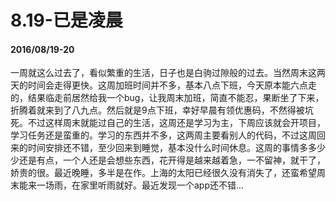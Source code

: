 # 8.19-已是凌晨

#### 2016/08/19-20

一周就这么过去了，看似繁重的生活，日子也是白驹过隙般的过去。当然周末这两天的时间会走得更快。这周加班时间并不多，基本八点下班，今天原本能六点走的，结果临走前居然给我一个bug，让我周末加班，简直不能忍，果断坐了下来，折腾着就来到了八九点。然后就是9点下班，幸好早晨有领优惠码，不然得被坑死。不过这样周末就能过自己的生活，这周还是学习为主，下周应该就会开项目，学习任务还是蛮重的。学习的东西并不多，这两周主要看别人的代码，不过这周回来的时间安排还不错，至少回来到睡觉，基本没什么时间休息。这周的事情多多少少还是有点，一个人还是会想些东西，花开得是越来越着急，一不留神，就干了，娇贵的很。最近晚睡，多半是在作。上海的太阳已经很久没有消失了，还蛮希望周末能来一场雨，在家里听雨就好。最近发现一个app还不错…